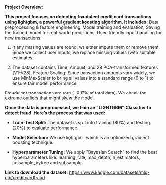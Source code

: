 **Project Overview:**

**This project focuses on detecting fraudulent credit card transactions using lightgbm, a powerful gradient boosting algorithm. It includes:**
Data preprocessing & feature engineering,
Model training and evaluation,
Saving the trained model for real-world predictions,
User-friendly input handling for new transactions.

   1. If any missing values are found, we either impute them or remove them.
      Since we collect user inputs, we replace missing values (with suitable estimates.

   2. The dataset contains Time, Amount, and 28 PCA-transformed features (V1-V28).
      Feature Scaling: Since transaction amounts vary widely, we use MinMaxScaler to bring all values into a standard range (0 to 1) to ensure fair model performance.
   
Fraudulent transactions are rare (~0.17% of total data).
We check for extreme outliers that might skew the model.

**Once the data is preprocessed, we train an "LIGHTGBM" Classifier to detect fraud. Here’s the process that was used:**
   * **Train-Test Split:**
     The dataset is split into training (80%) and testing (20%) to evaluate performance.

   *  **Model Selection:**
      We use lightgbm, which is an optimized gradient boosting technique.

   *  **Hyperparameter Tuning:**
      We apply "Bayesian Search" to find the best hyperparameters like:
      learning_rate, max_depth, n_estimators, colsample_bytree and subsample.


**Link to download the dataset:**
https://www.kaggle.com/datasets/mlg-ulb/creditcardfraud


